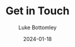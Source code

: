 ---
author: "Luke Bottomley"
title: "Get in Touch"
date: "2024-01-18"
description: I'd love to hear from you and if you'd like to get in touch, the following form is a great place to start.
tags: 
categories: 
ShowToc: false
ShowBreadCrumbs: true
draft: false
comments: true
type: form
layout: "contact"
---
